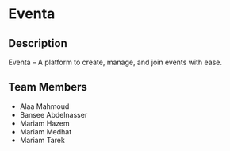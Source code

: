 # Eventa

## Description
Eventa – A platform to create, manage, and join events with ease.


## Team Members
- Alaa Mahmoud
- Bansee Abdelnasser
- Mariam Hazem
- Mariam Medhat
- Mariam Tarek
